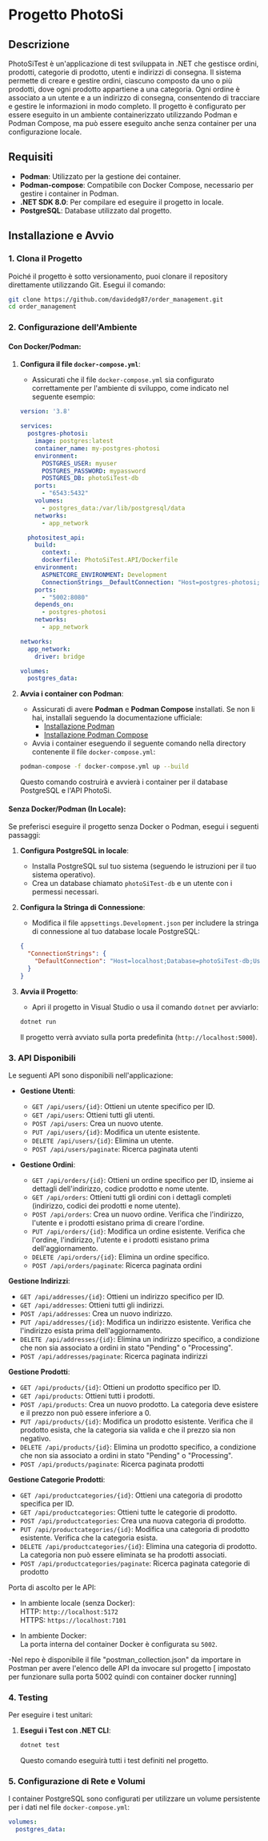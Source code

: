 # Progetto PhotoSi

## Descrizione

PhotoSiTest è un'applicazione di test sviluppata in .NET che gestisce ordini, prodotti, categorie di prodotto, utenti e indirizzi di consegna. 
Il sistema permette di creare e gestire ordini, ciascuno composto da uno o più prodotti, dove ogni prodotto appartiene a una categoria. 
Ogni ordine è associato a un utente e a un indirizzo di consegna, consentendo di tracciare e gestire le informazioni in modo completo. 
Il progetto è configurato per essere eseguito in un ambiente containerizzato utilizzando Podman e Podman Compose, 
ma può essere eseguito anche senza container per una configurazione locale.

## Requisiti

- **Podman**: Utilizzato per la gestione dei container.
- **Podman-compose**: Compatibile con Docker Compose, necessario per gestire i container in Podman.
- **.NET SDK 8.0**: Per compilare ed eseguire il progetto in locale.
- **PostgreSQL**: Database utilizzato dal progetto.

## Installazione e Avvio

### 1. Clona il Progetto

Poiché il progetto è sotto versionamento, puoi clonare il repository direttamente utilizzando Git. Esegui il comando:

```bash
git clone https://github.com/davidedg87/order_management.git
cd order_management
```

### 2. Configurazione dell'Ambiente

#### Con Docker/Podman:

1. **Configura il file `docker-compose.yml`**:
   - Assicurati che il file `docker-compose.yml` sia configurato correttamente per l'ambiente di sviluppo, come indicato nel seguente esempio:

    ```yaml
    version: '3.8'

    services:
      postgres-photosi:
        image: postgres:latest
        container_name: my-postgres-photosi
        environment:
          POSTGRES_USER: myuser
          POSTGRES_PASSWORD: mypassword
          POSTGRES_DB: photoSiTest-db
        ports:
          - "6543:5432"
        volumes:
          - postgres_data:/var/lib/postgresql/data
        networks:
          - app_network

      photositest_api:
        build:
          context: .  
          dockerfile: PhotoSiTest.API/Dockerfile  
        environment:
          ASPNETCORE_ENVIRONMENT: Development
          ConnectionStrings__DefaultConnection: "Host=postgres-photosi;Database=photoSiTest-db;Username=myuser;Password=mypassword;"
        ports:
          - "5002:8080"
        depends_on:
          - postgres-photosi
        networks:
          - app_network

    networks:
      app_network:
        driver: bridge

    volumes:
      postgres_data:
    ```

2. **Avvia i container con Podman**:
   - Assicurati di avere **Podman** e **Podman Compose** installati. Se non li hai, installali seguendo la documentazione ufficiale:
     - [Installazione Podman](https://podman.io/getting-started/installation)
     - [Installazione Podman Compose](https://github.com/containers/podman-compose)
   - Avvia i container eseguendo il seguente comando nella directory contenente il file `docker-compose.yml`:

    ```bash
    podman-compose -f docker-compose.yml up --build
    ```

   Questo comando costruirà e avvierà i container per il database PostgreSQL e l'API PhotoSi.

#### Senza Docker/Podman (In Locale):

Se preferisci eseguire il progetto senza Docker o Podman, esegui i seguenti passaggi:

1. **Configura PostgreSQL in locale**:
   - Installa PostgreSQL sul tuo sistema (seguendo le istruzioni per il tuo sistema operativo).
   - Crea un database chiamato `photoSiTest-db` e un utente con i permessi necessari.

2. **Configura la Stringa di Connessione**:
   - Modifica il file `appsettings.Development.json` per includere la stringa di connessione al tuo database locale PostgreSQL:

    ```json
    {
      "ConnectionStrings": {
        "DefaultConnection": "Host=localhost;Database=photoSiTest-db;Username=myuser;Password=mypassword;"
      }
    }
    ```

3. **Avvia il Progetto**:
   - Apri il progetto in Visual Studio o usa il comando `dotnet` per avviarlo:

    ```bash
    dotnet run
    ```

   Il progetto verrà avviato sulla porta predefinita (`http://localhost:5000`).

### 3. API Disponibili

Le seguenti API sono disponibili nell'applicazione:

- **Gestione Utenti**:
  - `GET /api/users/{id}`: Ottieni un utente specifico per ID.
  - `GET /api/users`: Ottieni tutti gli utenti.
  - `POST /api/users`: Crea un nuovo utente.
  - `PUT /api/users/{id}`: Modifica un utente esistente.
  - `DELETE /api/users/{id}`: Elimina un utente.
  - `POST /api/users/paginate`: Ricerca paginata utenti

- **Gestione Ordini**:
  - `GET /api/orders/{id}`: Ottieni un ordine specifico per ID, insieme ai dettagli dell'indirizzo, codice prodotto e nome utente.
  - `GET /api/orders`: Ottieni tutti gli ordini con i dettagli completi (indirizzo, codici dei prodotti e nome utente).
  - `POST /api/orders`: Crea un nuovo ordine. Verifica che l'indirizzo, l'utente e i prodotti esistano prima di creare l'ordine.
  - `PUT /api/orders/{id}`: Modifica un ordine esistente. Verifica che l'ordine, l'indirizzo, l'utente e i prodotti esistano prima dell'aggiornamento.
  - `DELETE /api/orders/{id}`: Elimina un ordine specifico.
  - `POST /api/orders/paginate`: Ricerca paginata ordini

**Gestione Indirizzi**:
  - `GET /api/addresses/{id}`: Ottieni un indirizzo specifico per ID.
  - `GET /api/addresses`: Ottieni tutti gli indirizzi.
  - `POST /api/addresses`: Crea un nuovo indirizzo.
  - `PUT /api/addresses/{id}`: Modifica un indirizzo esistente. Verifica che l'indirizzo esista prima dell'aggiornamento.
  - `DELETE /api/addresses/{id}`: Elimina un indirizzo specifico, a condizione che non sia associato a ordini in stato "Pending" o "Processing".
  - `POST /api/addresses/paginate`: Ricerca paginata indirizzi

**Gestione Prodotti**:
  - `GET /api/products/{id}`: Ottieni un prodotto specifico per ID.
  - `GET /api/products`: Ottieni tutti i prodotti.
  - `POST /api/products`: Crea un nuovo prodotto. La categoria deve esistere e il prezzo non può essere inferiore a 0.
  - `PUT /api/products/{id}`: Modifica un prodotto esistente. Verifica che il prodotto esista, che la categoria sia valida e che il prezzo sia non negativo.
  - `DELETE /api/products/{id}`: Elimina un prodotto specifico, a condizione che non sia associato a ordini in stato "Pending" o "Processing".
  - `POST /api/products/paginate`: Ricerca paginata prodotti

**Gestione Categorie Prodotti**:
  - `GET /api/productcategories/{id}`: Ottieni una categoria di prodotto specifica per ID.
  - `GET /api/productcategories`: Ottieni tutte le categorie di prodotto.
  - `POST /api/productcategories`: Crea una nuova categoria di prodotto.
  - `PUT /api/productcategories/{id}`: Modifica una categoria di prodotto esistente. Verifica che la categoria esista.
  - `DELETE /api/productcategories/{id}`: Elimina una categoria di prodotto. La categoria non può essere eliminata se ha prodotti associati.
  - `POST /api/productcategories/paginate`: Ricerca paginata categorie di prodotto

Porta di ascolto per le API:
- In ambiente locale (senza Docker):  
  HTTP: `http://localhost:5172`  
  HTTPS: `https://localhost:7101`

- In ambiente Docker:  
  La porta interna del container Docker è configurata su `5002`.
  
-Nel repo è disponibile il file "postman_collection.json" da importare in Postman per avere l'elenco delle API da invocare sul progetto [ impostato per funzionare sulla porta 5002 quindi con container docker running]

### 4. Testing

Per eseguire i test unitari:

1. **Esegui i Test con .NET CLI**:

    ```bash
    dotnet test
    ```

   Questo comando eseguirà tutti i test definiti nel progetto.

### 5. Configurazione di Rete e Volumi

I container PostgreSQL sono configurati per utilizzare un volume persistente per i dati nel file `docker-compose.yml`:

```yaml
volumes:
  postgres_data:

